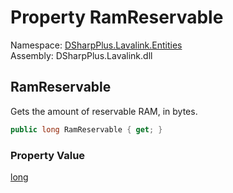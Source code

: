 # Property RamReservable

Namespace: [DSharpPlus.Lavalink.Entities](DSharpPlus.Lavalink.Entities.md)  
Assembly: DSharpPlus.Lavalink.dll

## <a id="DSharpPlus_Lavalink_Entities_LavalinkStatistics_RamReservable"></a>RamReservable

Gets the amount of reservable RAM, in bytes.

```csharp
public long RamReservable { get; }
```

### Property Value

[long](https://learn.microsoft.com/dotnet/api/system.int64)

